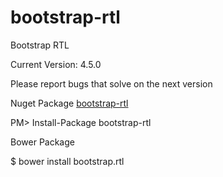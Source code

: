 bootstrap-rtl
=============

Bootstrap RTL

Current Version: 4.5.0

Please report bugs that solve on the next version

Nuget Package [bootstrap-rtl](https://www.nuget.org/packages/bootstrap-rtl/3.3.6)

PM> Install-Package bootstrap-rtl

Bower Package

$ bower install bootstrap.rtl
